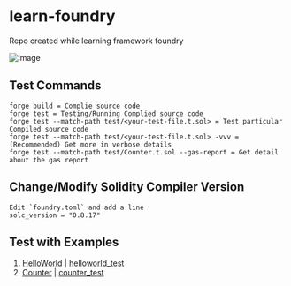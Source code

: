 # learn-foundry
Repo created while learning framework foundry

![image](https://github.com/basant0x01/learn-foundry/assets/123530150/10d10c25-223a-4293-bf39-e3858b1f9a41)

## Test Commands
```
forge build = Complie source code
forge test = Testing/Running Complied source code
forge test --match-path test/<your-test-file.t.sol> = Test particular Compiled source code
forge test --match-path test/<your-test-file.t.sol> -vvv = (Recommended) Get more in verbose details
forge test --match-path test/Counter.t.sol --gas-report = Get detail about the gas report
```

## Change/Modify Solidity Compiler Version
```
Edit `foundry.toml` and add a line
solc_version = "0.8.17"
```

## Test with Examples
1. [HelloWorld](https://github.com/basant0x01/learn-foundry/blob/main/orginal-codes/HelloWorld.sol) | [helloworld_test](https://github.com/basant0x01/learn-foundry/blob/main/test-codes/HelloWorld.t.sol)
2. [Counter](https://github.com/basant0x01/learn-foundry/blob/main/orginal-codes/Counter.sol) | [counter_test](https://github.com/basant0x01/learn-foundry/blob/main/test-codes/Counter.t.sol)
